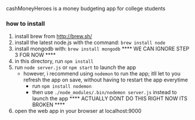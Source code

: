 cashMoneyHeroes is a money budgeting app for college students

### how to install

1. install brew from http://brew.sh/
2. install the latest node.js with the command:
	`brew install node`
3. install mongodb with:
	`brew install mongodb`
	**** WE CAN IGNORE STEP 3 FOR NOW ****
4. in this directory, run `npm install`
5. run `node server.js` or `npm start` to launch the app
	- however, i recommend using `nodemon` to run the app; itll let to you refresh the app on save,
		without having to restart the app everytime
		- run `npm install nodemon`
		- then use `./node_modules/.bin/nodemon server.js` instead to launch the app
	**** ACTUALLY DONT DO THIS RIGHT NOW ITS BROKEN ****
6. open the web app in your browser at localhost:9000
